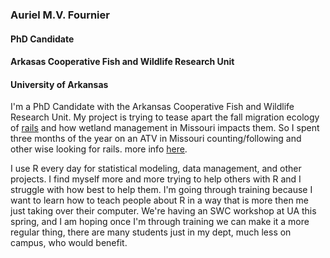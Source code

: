 ### Auriel M.V. Fournier
#### PhD Candidate 
#### Arkasas Cooperative Fish and Wildlife Research Unit
#### University of Arkansas

I'm a PhD Candidate with the Arkansas Cooperative Fish and Wildlife Research Unit. My project is trying to tease apart the fall migration ecology of [rails](http://aurielmvfournier.com/2013/07/field-season-2013-five-rails-the-who-behind-the-why/) and how wetland management in Missouri impacts them. So I spent three months of the year on an ATV in Missouri counting/following and other wise looking for rails. more info [here](http://aurielmvfournier.com/2014/07/wetland-management-and-rails/).

I use R every day for statistical modeling, data management, and other projects. I find myself more and more trying to help others with R and I struggle with how best to help them. I'm going through training because I want to learn how to teach people about R in a way that is more then me just taking over their computer. We're having an SWC workshop at UA this spring, and I am hoping once I'm through training we can make it a more regular thing, there are many students just in my dept, much less on campus, who would benefit. 

